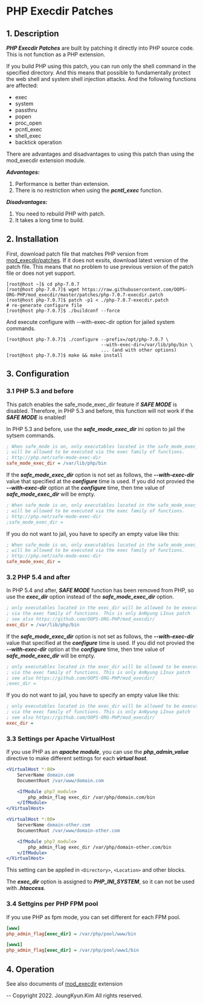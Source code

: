 # PHP Execdir Patches

## 1. Description

***PHP Execdir Patches*** are built by patching it directly into PHP source code. This is not function as a PHP extension.

If you build PHP using this patch, you can run only the shell command in the specified directory. And this means that possible to fundamentally protect the web shell and system shell injection attacks. And the following functions are affected:

 * exec
 * system
 * passthru
 * popen
 * proc_open
 * pcntl_exec
 * shell_exec
 * backtick operation
 
There are advantages and disadvantages to using this patch than using the mod_execdir extension module.

***Advantages:***
 1. Performance is better than extension.
 2. There is no restriction when using the ***pcntl_exec*** function.

***Disadvantages:***
 1. You need to rebuild PHP with patch.
 2. It takes a long time to build.

## 2. Installation

First, download patch file that matches PHP version from [mod_execdir/patches](https://github.com/OOPS-ORG-PHP/mod_execdir/blob/master/patches). If it does not exsits, download latest version of the patch file. This means that no problem to use previous version of the patch file or does not yet support.

```shell
[root@host ~]$ cd php-7.0.7
[root@host php-7.0.7]$ wget https://raw.githubusercontent.com/OOPS-ORG-PHP/mod_execdir/master/patches/php-7.0.7-execdir.patch
[root@host php-7.0.7]$ patch -p1 < ./php-7.0.7-execdir.patch
# re-generate configure file
[root@host php-7.0.7]$ ./buildconf --force
```

And execute configure with --with-exec-dir option for jailed system commands.

```shell
[root@host php-7.0.7]$ ./configure --prefix=/opt/php-7.0.7 \
                                   --with-exec-dir=/var/lib/php/bin \
                                   ... (and with other options)
[root@host php-7.0.7]$ make && make install
```

## 3. Configuration

### 3.1 PHP 5.3 and before

This patch enables the safe_mode_exec_dir feature if ***SAFE MODE*** is disabled. Therefore, in PHP 5.3 and before, this function will not work if the ***SAFE MODE*** is enabled!

In PHP 5.3 and before, use the ***safe_mode_exec_dir*** ini option to jail the sytsem commands.

```ini
; When safe_mode is on, only executables located in the safe_mode_exec_dir
; will be allowed to be executed via the exec family of functions.
; http://php.net/safe-mode-exec-dir
safe_mode_exec_dir = /var/lib/php/bin
```

If the ***safe_mode_exec_dir*** option is not set as follows, the ***--with-exec-dir*** value that specified at the ***configure*** time is used. If you did not provied the ***--with-exec-dir*** option at the ***configure*** time, then tme value of ***safe_mode_exec_dir*** will be empty.

```ini
; When safe_mode is on, only executables located in the safe_mode_exec_dir
; will be allowed to be executed via the exec family of functions.
; http://php.net/safe-mode-exec-dir
;safe_mode_exec_dir =
```

If you do not want to jail, you have to specify an empty value like this:

```ini
; When safe_mode is on, only executables located in the safe_mode_exec_dir
; will be allowed to be executed via the exec family of functions.
; http://php.net/safe-mode-exec-dir
safe_mode_exec_dir =
```

### 3.2 PHP 5.4 and after

In PHP 5.4 and after, ***SAFE MODE*** function has been removed from PHP, so use the ***exec_dir*** option instead of the ***safe_mode_exec_dir*** option. 

```ini
; only executables located in the exec_dir will be allowed to be executed
; via the exec family of functions. This is only AnNyung LInux patch
; see also https://github.com/OOPS-ORG-PHP/mod_execdir/
exec_dir = /var/lib/php/bin
```

If the ***safe_mode_exec_dir*** option is not set as follows, the ***--with-exec-dir*** value that specified at the ***configure*** time is used. If you did not provied the ***--with-exec-dir*** option at the ***configure*** time, then tme value of ***safe_mode_exec_dir*** will be empty.

```ini
; only executables located in the exec_dir will be allowed to be executed
; via the exec family of functions. This is only AnNyung LInux patch
; see also https://github.com/OOPS-ORG-PHP/mod_execdir/
;exec_dir =
```

If you do not want to jail, you have to specify an empty value like this:

```ini
; only executables located in the exec_dir will be allowed to be executed
; via the exec family of functions. This is only AnNyung LInux patch
; see also https://github.com/OOPS-ORG-PHP/mod_execdir/
exec_dir =
```

### 3.3 Settings per Apache VirtualHost

If you use PHP as an ***apache module***, you can use the ***php_admin_value*** directive to make different settings for each ***virtual host***.

```apache
<VirtualHost *:80>
    ServerName domain.com
    DocumentRoot /var/www/domain.com

    <IfModule php7_module>
        php_admin_flag exec_dir /var/php/domain.com/bin
    </IfModule>
</VirtualHost>

<VirtualHost *:80>
    ServerName domain-other.com
    DocumentRoot /var/www/domain-other.com

    <IfModule php7_module>
        php_admin_flag exec_dir /var/php/domain-other.com/bin
    </IfModule>
</VirtualHost>
```

This setting can be applied in ```<Directory>```, ```<Location>``` and other blocks.

The ***exec_dir*** option is assigned to ***PHP_INI_SYSTEM***, so it can not be used with ***.htaccess***.

### 3.4 Settgins per PHP FPM pool

If you use PHP as fpm mode, you can set different for each FPM pool.

```ini
[www]
php_admin_flag[exec_dir] = /var/php/pool/www/bin

[www1]
php_admin_flag[exec_dir] = /var/php/pool/www1/bin
```

## 4. Operation

See also documents of [mod_execdir](https://github.com/OOPS-ORG-PHP/mod_execdir/blob/master/README.md) extension

--
Copyright 2022. JoungKyun.Kim All rights reserved.
